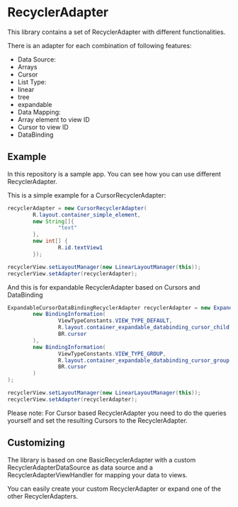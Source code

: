 RecyclerAdapter
===============

This library contains a set of RecyclerAdapter with different functionalities.

There is an adapter for each combination of following features:
 * Data Source:
  * Arrays
  * Cursor
 * List Type:
  * linear
  * tree
  * expandable
 * Data Mapping:
  * Array element to view ID
  * Cursor to view ID
  * DataBinding

Example
-------
In this repository is a sample app. You can see how you can use different RecyclerAdapter.

This is a simple example for a CursorRecyclerAdapter:
```Java
recyclerAdapter = new CursorRecyclerAdapter(
        R.layout.container_simple_element,
        new String[]{
                "text"
        },
        new int[] {
                R.id.textView1
        });

recyclerView.setLayoutManager(new LinearLayoutManager(this));
recyclerView.setAdapter(recyclerAdapter);
```

And this is for expandable RecyclerAdapter based on Cursors and DataBinding
```Java
ExpandableCursorDataBindingRecyclerAdapter recyclerAdapter = new ExpandableCursorDataBindingRecyclerAdapter(
        new BindingInformation(
                ViewTypeConstants.VIEW_TYPE_DEFAULT,
                R.layout.container_expandable_databinding_cursor_child,
                BR.cursor
        ),
        new BindingInformation(
                ViewTypeConstants.VIEW_TYPE_GROUP,
                R.layout.container_expandable_databinding_cursor_group,
                BR.cursor
        )
);

recyclerView.setLayoutManager(new LinearLayoutManager(this));
recyclerView.setAdapter(recyclerAdapter);
```

Please note:
For Cursor based RecyclerAdapter you need to do the queries yourself and set the resulting Cursors to the RecyclerAdapter.

Customizing
-----------
The library is based on one BasicRecyclerAdapter with a custom 
RecyclerAdapterDataSource as data source and a
RecyclerAdapterViewHandler for mapping your data to views.

You can easily create your custom RecyclerAdapter or expand one of the other RecyclerAdapters.

